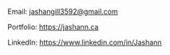 Email: jashangill3592@gmail.com

Portfolio: https://jashann.ca

LinkedIn: https://www.linkedin.com/in/Jashann
